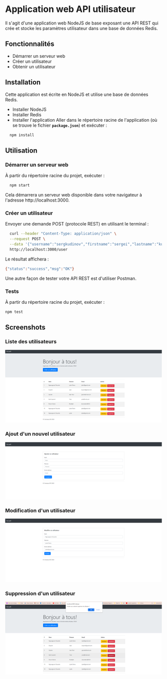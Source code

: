 
# Application web API utilisateur

Il s'agit d'une application web NodeJS de base exposant une API REST qui crée et stocke les paramètres utilisateur dans une base de données Redis.
## Fonctionnalités
- Démarrer un serveur web
- Créer un utilisateur
- Obtenir un utilisateur
## Installation
Cette application est écrite en NodeJS et utilise une base de données Redis.

- Installer NodeJS
- Installer Redis
- Installer l'application
Aller dans le répertoire racine de l'application (où se trouve le fichier **`package.json`**) et exécuter :

```bash
  npm install
```
## Utilisation

### Démarrer un serveur web
À partir du répertoire racine du projet, exécuter :

```bash
  npm start
```
Cela démarrera un serveur web disponible dans votre navigateur à l'adresse http://localhost:3000.

### Créer un utilisateur
Envoyer une demande POST (protocole REST) en utilisant le terminal :
```bash
  curl --header "Content-Type: application/json" \
  --request POST \
  --data '{"username":"sergkudinov","firstname":"sergei","lastname":"kudinov"}' \
  http://localhost:3000/user

```
Le résultat affichera :

```bash
{"status":"success","msg":"OK"}
```

Une autre façon de tester votre API REST est d'utiliser Postman.

### Tests
À partir du répertoire racine du projet, exécuter :

```bash
npm test
```
## Screenshots
### Liste des utilisateurs
![App Screenshot](screenshoot/1.png)

### Ajout d'un nouvel utilisateur
![App Screenshot](screenshoot/2.png)


### Modification d'un utilisateur
![App Screenshot](screenshoot/3.png)

### Suppression d'un utilisateur
![App Screenshot](screenshoot/4.png)
